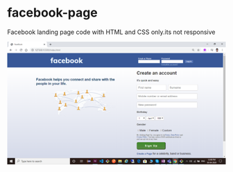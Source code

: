 # facebook-page
Facebook landing page code with HTML and CSS only.its not responsive


![Alt Text](https://raw.githubusercontent.com/muhammedshihabvk/facebook-page/master/code-web-view.png)
